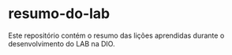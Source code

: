 # resumo-do-lab
Este repositório contém o resumo das lições aprendidas durante o desenvolvimento do LAB na DIO.
